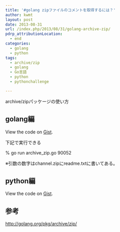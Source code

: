 ```yaml
---
title: '#golang zipファイルのコメントを取得するには？'
author: kwmt
layout: post
date: 2013-08-31
url: /index.php/2013/08/31/golang-archive-zip/
pdrp_attributionLocation:
  - end
categories:
  - golang
  - python
tags:
  - archive/zip
  - golang
  - Go言語
  - python
  - pythonchallenge

---
```

archive/zipパッケージの使い方

## golang編

<div class="oembed-gist">
  <noscript>
    View the code on <a href="https://gist.github.com/kwmt/6040283">Gist</a>.
  </noscript>
</div>

下記で実行できる
  
% go run archive_zip.go 90052
  
※引数の数字はchannel.zipにreadme.txtに書いてある。

## python編

<div class="oembed-gist">
  <noscript>
    View the code on <a href="https://gist.github.com/kwmt/6040265">Gist</a>.
  </noscript>
</div>

## 参考

<a href="http://golang.org/pkg/archive/zip/" target="_blank">http://golang.org/pkg/archive/zip/</a>